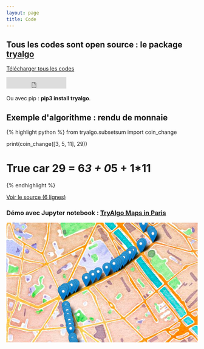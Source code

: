 ```yaml
---
layout: page
title: Code
---
```


## Tous les codes sont open source : le package <a href="https://github.com/jilljenn/tryalgo" target="_blank">tryalgo</a>

<a class="github-button" href="https://github.com/jilljenn/tryalgo/archive/master.zip" data-icon="octicon-cloud-download" data-style="mega" aria-label="Download jilljenn/tryalgo on GitHub">Télécharger tous les codes</a>

<iframe src="https://ghbtns.com/github-btn.html?user=jilljenn&amp;repo=tryalgo&amp;type=fork&amp;count=true&amp;size=large" frameborder="0" scrolling="0" width="158px" height="30px"></iframe>

Ou avec pip : <strong>pip3 install tryalgo</strong>.

## Exemple d'algorithme : rendu de monnaie

{% highlight python %}
from tryalgo.subsetsum import coin_change

print(coin_change([3, 5, 11], 29))
# True car 29 = 6*3 + 0*5 + 1*11
{% endhighlight %}

<a href="http://pythonhosted.org/tryalgo/_modules/tryalgo/subsetsum.html#coin_change" target="_blank">Voir le source (6 lignes)</a>

### Démo avec Jupyter notebook : <a href="http://nbviewer.jupyter.org/github/jilljenn/tryalgo/blob/master/examples/TryAlgo%20Maps%20in%20Paris.ipynb" target="_blank">TryAlgo Maps in Paris</a>

<a href="http://nbviewer.jupyter.org/github/jilljenn/tryalgo/blob/master/examples/TryAlgo%20Maps%20in%20Paris.ipynb" target="_blank"><img src="/static/paris.png" /></a>
